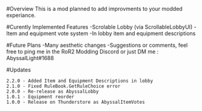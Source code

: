 #Overview
This is a mod planned to add improvments to your modded experiance.

#Curently Implemented Features
-Scrolable Lobby 
	(via ScrollableLobbyUI)
-Item and equipment vote system
-In lobby item and equipment descriptions

#Future Plans
-Many aesthetic changes
-Suggestions or comments, feel free to ping me in the RoR2 Modding Discord or just DM me : AbyssalLight#1688

#Updates
```
2.2.0 - Added Item and Equipment Descriptions in lobby
2.1.0 - Fixed RuleBook.GetRuleChoice error
2.0.0 - Re-release as AbyssalLobby
1.0.1 - Equipment reorder
1.0.0 - Release on Thunderstore as AbyssalItemVotes
```